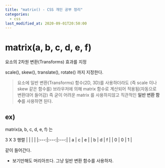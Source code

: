 ```yaml
---
title: "matrix() - CSS 개인 공부 정리"
categories: 
  - css
last_modified_at: 2020-09-01T20:50:00
---
```


# matrix(a, b, c, d, e, f)

요소의 2차원 변환(Transforms) 효과를 지정

scale(), skew(), translate(), rotate() 까지 지정한다.

> 요소에 일반 변환(Transforms) 함수(2D, 3D)를 사용하더라도 (즉 scale 이나 skew 같은 함수를) 브라우저에 의해 matrix 함수로 계산되어 적용됨(자동으로 변환대어 들어감)
> 즉 굳이 어려운 matrix 를 사용하지않고 직관적인 **일반 변환 함수**를 사용하면 된다.


## ex)

matrix(a, b, c, d, e, f) 는

3 X 3 행렬
|  |  |  |
|:---:|:---:|:---:|
| a | c | e |
| b | d | f |
| 0 | 0 | 1 |

같이 들어간다.

* 보기만해도 머리아프다. 그냥 일반 변환 함수를 사용하자.
